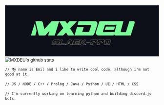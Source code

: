 ![Design and Development](https://github.com/MXDEU/MXDEU/blob/main/bannerneu.png)
![MXDEU's github stats](https://github-readme-stats.vercel.app/api?username=MXDEU&show_icons=true&hide=contribs,issues&hide_border=true&bg_color=0d1019&icon_color=79ff97&&title_color=79ff97&text_color=ffffff&custom_title=My%20Stats:&count_private=true)

    // My name is Emil and i like to write cool code, although i'm not good at it.  

    // JS / NODE / C++ / Prolog / Java / Python / UE / HTML / CSS

    // I'm currently working on learning python and building discord.js bots.
